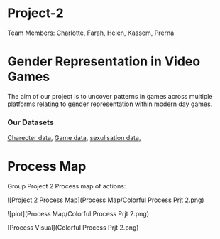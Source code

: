 # Project-2

Team Members: Charlotte, Farah, Helen, Kassem, Prerna

# Gender Representation in Video Games

The aim of our project is to uncover patterns in games across multiple platforms
relating to gender representation within modern day games. 

### Our Datasets

[Charecter data](Resources/characters.grivg.csv),
[Game data](Resources/games.grivg.csv),
[sexulisation data](Resources/sexualization.grivg.csv),

# Process Map

Group Project 2 Process map of actions:

![Project 2 Process Map](Process Map/Colorful Process Prjt 2.png)

![plot](Process Map/Colorful Process Prjt 2.png)

[Process Visual](Colorful Process Prjt 2.png)
